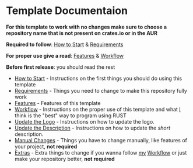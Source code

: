 # Template Documentaion

**For this template to work with no changes make sure to choose a repository
name that is not present on crates.io or in the AUR**

**Required to follow**: [How to Start](template/START.md) &
[Requirements](template/REQ.md)

**For proper use give a read**: [Features](template/FEATURES.md) &
[Workflow](template/WORKFLOW.md)

**Before first release**: you should read the rest

- [How to Start](template/START.md) - Instructions on the first things you
  should do using this template
- [Requirements](template/REQ.md) - Things you need to change to make this
  repository fully work
- [Features](template/FEATURES.md) - Features of this template
- [Workflow](template/WORKFLOW.md) - Instructions on the proper use of this
  template and what [I](https://github.com/Obscurely) think is the "best" way to
  program using RUST
- [Update the Logo](template/UPDATE_LOGO.md) - Instructions on how to update the
  logo.
- [Update the Description](template/UPDATE_DESC.md) - Instructions on how to
  update the _short_ description.
- [Manual Changes](template/MANUAL.md) - Things you have to change manually,
  like features of your project, **not required**
- [Extras](template/EXTRAS.md) - Extra things to change if you wanna follow
  [my](https://github.com/Obscurely) [Workflow](template/WORKFLOW.md) or just
  make your repository better, **not required**
